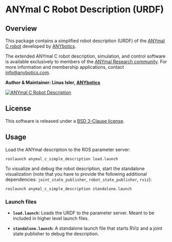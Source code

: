 # ANYmal C Robot Description (URDF)
## Overview

This package contains a simplified robot description (URDF) of the [ANYmal C robot](https://www.anybotics.com/anymal) developed by [ANYbotics](https://www.anybotics.com).

The extended ANYmal C robot description, simulation, and control software is available exclusively to members of the [ANYmal Research community](https://www.anymal-research.org). For more information and membership applications, contact info@anybotics.com.

**Author & Maintainer: Linus Isler, [ANYbotics](https://www.anybotics.com)**

[![ANYmal C Robot Description](doc/anymal_c_rviz.png)](doc/anymal_c_rviz.png)

## License

This software is released under a [BSD 3-Clause license](LICENSE).


## Usage

Load the ANYmal description to the ROS parameter server:

    roslaunch anymal_c_simple_description load.launch

To visualize and debug the robot description, start the standalone visualization (note that you have to provide the following additional dependencies: `joint_state_publisher`, `robot_state_publisher`, `rviz`):

    roslaunch anymal_c_simple_description standalone.launch

### Launch files

* **`load.launch`:** Loads the URDF to the parameter server. Meant to be included in higher level launch files.

* **`standalone.launch`:** A standalone launch file that starts RViz and a joint state publisher to debug the description.
